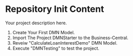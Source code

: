 Repository Init Content
=======================

Your project description here.

1) Create Your First DMN Model.
2) Import The Project DMNStarter to the Business-Central.
3) Reveiw "CalculateLoanInterestDemo" DMN Model.
4) Execute "DMNTesting" to test the project.
